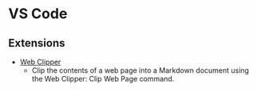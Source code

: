 # VS Code

## Extensions

- [Web Clipper](https://marketplace.visualstudio.com/items?itemName=jsartelle.web-clipper)
  - Clip the contents of a web page into a Markdown document using the Web Clipper: Clip Web Page command.
